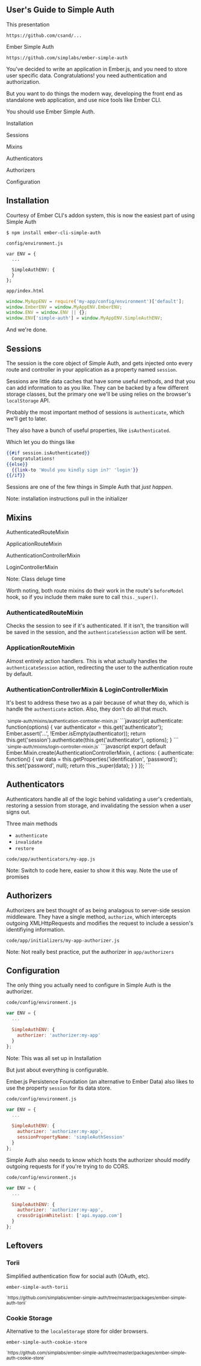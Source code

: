 ## User's Guide to Simple Auth


This presentation

`https://github.com/csand/...`


Ember Simple Auth

`https://github.com/simplabs/ember-simple-auth`



You've decided to write an application in Ember.js, and you need to store user
specific data. Congratulations! you need authentication and authorization.


But you want to do things the modern way, developing the front end as
standalone web application, and use nice tools like Ember CLI.


You should use Ember Simple Auth.



Installation

Sessions

Mixins

Authenticators

Authorizers

Configuration



## Installation


Courtesy of Ember CLI's addon system, this is now the easiest part of using
Simple Auth


```
$ npm install ember-cli-simple-auth
```


`config/environment.js`
```
var ENV = {
  ...

  SimpleAuthENV: {
  }
};
```


`app/index.html`
```javascript
window.MyAppENV = require('my-app/config/environment')['default'];
window.EmberENV = window.MyAppENV.EmberENV;
window.ENV = window.ENV || {};
window.ENV['simple-auth'] = window.MyAppENV.SimpleAuthENV;
```


And we're done.



## Sessions


The session is the core object of Simple Auth, and gets injected onto every
route and controller in your application as a property named `session`.


Sessions are little data caches that have some useful methods, and that you
can add information to as you like.  They can be backed by a few different
storage classes, but the primary one we'll be using relies on the browser's
`localStorage` API.


Probably the most important method of sessions is `authenticate`, which we'll
get to later.


They also have a bunch of useful properties, like `isAuthenticated`.


Which let you do things like
```handlebars
{{#if session.isAuthenticated}}
  Congratulations!
{{else}}
  {{link-to 'Would you kindly sign in?' 'login'}}
{{/if}}
```


Sessions are one of the few things in Simple Auth that *just happen*.

Note: installation instructions pull in the initializer



## Mixins


AuthenticatedRouteMixin

ApplicationRouteMixin

AuthenticationControllerMixin

LoginControllerMixin

Note: Class deluge time


Worth noting, both route mixins do their work in the route's `beforeModel`
hook, so if you include them make sure to call `this._super()`.


### AuthenticatedRouteMixin

Checks the session to see if it's authenticated. If it isn't, the transition
will be saved in the session, and the `authenticateSession` action will be
sent.


### ApplicationRouteMixin

Almost entirely action handlers. This is what actually handles the
`authenticateSession` action, redirecting the user to the authentication route
by default.


### AuthenticationControllerMixin & LoginControllerMixin


It's best to address these two as a pair because of what they do, which
is handle the `authenticate` action. Also, they don't do all that much.


<small>
`simple-auth/mixins/authentication-controller-mixin.js`
</small>
```javascript
authenticate: function(options) {
  var authenticator = this.get('authenticator');
  Ember.assert('...', !Ember.isEmpty(authenticator));
  return this.get('session').authenticate(this.get('authenticator'), options);
}
```


<small>
`simple-auth/mixins/login-controller-mixin.js`
</small>
```javascript
export default Ember.Mixin.create(AuthenticationControllerMixin, {
  actions: {
    authenticate: function() {
      var data = this.getProperties('identification', 'password');
      this.set('password', null);
      return this._super(data);
    }
  }
});
```



## Authenticators


Authenticators handle all of the logic behind validating a user's
credentials, restoring a session from storage, and invalidating the
session when a user signs out.


Three main methods

- `authenticate`
- `invalidate`
- `restore`


`code/app/authenticators/my-app.js`

Note: Switch to code here, easier to show it this way. Note the use of promises



## Authorizers


Authorizers are best thought of as being analagous to server-side session
middleware. They have a single method, `authorize`, which intercepts outgoing
XMLHttpRequests and modifies the request to include a session's identifiying
information.


`code/app/initializers/my-app-authorizer.js`

Note: Not really best practice, put the authorizer in `app/authorizers`



## Configuration


The only thing you actually need to configure in Simple Auth is the authorizer.


`code/config/environment.js`
```javascript
var ENV = {
  ...

  SimpleAuthENV: {
    authorizer: 'authorizer:my-app'
  }
};
```

Note: This was all set up in Installation


But just about everything is configurable.


Ember.js Persistence Foundation (an alternative to Ember Data) also likes to
use the property `session` for its data store.


`code/config/environment.js`
```javascript
var ENV = {
  ...

  SimpleAuthENV: {
    authorizer: 'authorizer:my-app',
    sessionPropertyName: 'simpleAuthSession'
  }
};
```


Simple Auth also needs to know which hosts the authorizer should modify
outgoing requests for if you're trying to do CORS.


`code/config/environment.js`
```javascript
var ENV = {
  ...

  SimpleAuthENV: {
    authorizer: 'authorizer:my-app',
    crossOriginWhitelist: ['api.myapp.com']
  }
};
```



## Leftovers


### Torii


Simplified authentication flow for social auth (OAuth, etc).


`ember-simple-auth-torii`

<small>
`https://github.com/simplabs/ember-simple-auth/tree/master/packages/ember-simple-auth-torii`
</small>


### Cookie Storage


Alternative to the `localeStorage` store for older browsers.


`ember-simple-auth-cookie-store`

<small>
`https://github.com/simplabs/ember-simple-auth/tree/master/packages/ember-simple-auth-cookie-store`
</small>
